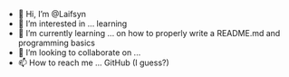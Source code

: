 - 👋 Hi, I’m @Laifsyn
- 👀 I’m interested in ... learning
- 🌱 I’m currently learning ... on how to properly write a README.md and programming basics
- 💞️ I’m looking to collaborate on ... 
- 📫 How to reach me ... GitHub (I guess?)

<!---
Laifsyn/Laifsyn is a ✨ special ✨ repository because its `README.md` (this file) appears on your GitHub profile.
You can click the Preview link to take a look at your changes.
--->
